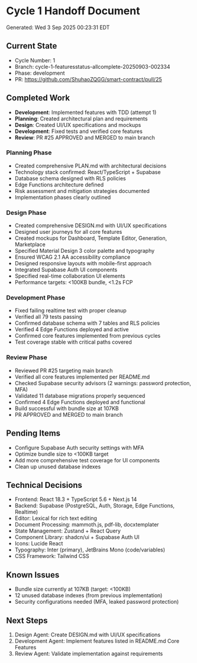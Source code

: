 # Cycle 1 Handoff Document

Generated: Wed  3 Sep 2025 00:23:31 EDT

## Current State
- Cycle Number: 1
- Branch: cycle-1-featuresstatus-allcomplete-20250903-002334
- Phase: development
- PR: https://github.com/ShuhaoZQGG/smart-contract/pull/25

## Completed Work
<!-- Updated by each agent as they complete their phase -->
- **Development**: Implemented features with TDD (attempt 1)
- **Planning**: Created architectural plan and requirements
- **Design**: Created UI/UX specifications and mockups
- **Development**: Fixed tests and verified core features
- **Review**: PR #25 APPROVED and MERGED to main branch
### Planning Phase
- Created comprehensive PLAN.md with architectural decisions
- Technology stack confirmed: React/TypeScript + Supabase
- Database schema designed with RLS policies
- Edge Functions architecture defined
- Risk assessment and mitigation strategies documented
- Implementation phases clearly outlined

### Design Phase
- Created comprehensive DESIGN.md with UI/UX specifications
- Designed user journeys for all core features
- Created mockups for Dashboard, Template Editor, Generation, Marketplace
- Specified Material Design 3 color palette and typography
- Ensured WCAG 2.1 AA accessibility compliance
- Designed responsive layouts with mobile-first approach
- Integrated Supabase Auth UI components
- Specified real-time collaboration UI elements
- Performance targets: <100KB bundle, <1.2s FCP

### Development Phase
- Fixed failing realtime test with proper cleanup
- Verified all 79 tests passing
- Confirmed database schema with 7 tables and RLS policies
- Verified 4 Edge Functions deployed and active
- Confirmed core features implemented from previous cycles
- Test coverage stable with critical paths covered

### Review Phase
- Reviewed PR #25 targeting main branch
- Verified all core features implemented per README.md
- Checked Supabase security advisors (2 warnings: password protection, MFA)
- Validated 11 database migrations properly sequenced
- Confirmed 4 Edge Functions deployed and functional
- Build successful with bundle size at 107KB
- PR APPROVED and MERGED to main branch

## Pending Items
<!-- Items that need attention in the next phase or cycle -->
- Configure Supabase Auth security settings with MFA
- Optimize bundle size to <100KB target
- Add more comprehensive test coverage for UI components
- Clean up unused database indexes

## Technical Decisions
<!-- Important technical decisions made during this cycle -->
- Frontend: React 18.3 + TypeScript 5.6 + Next.js 14
- Backend: Supabase (PostgreSQL, Auth, Storage, Edge Functions, Realtime)
- Editor: Lexical for rich text editing
- Document Processing: mammoth.js, pdf-lib, docxtemplater
- State Management: Zustand + React Query
- Component Library: shadcn/ui + Supabase Auth UI
- Icons: Lucide React
- Typography: Inter (primary), JetBrains Mono (code/variables)
- CSS Framework: Tailwind CSS

## Known Issues
<!-- Issues discovered but not yet resolved -->
- Bundle size currently at 107KB (target: <100KB)
- 12 unused database indexes (from previous implementation)
- Security configurations needed (MFA, leaked password protection)

## Next Steps
<!-- Clear action items for the next agent/cycle -->
1. Design Agent: Create DESIGN.md with UI/UX specifications
2. Development Agent: Implement features listed in README.md Core Features
3. Review Agent: Validate implementation against requirements

